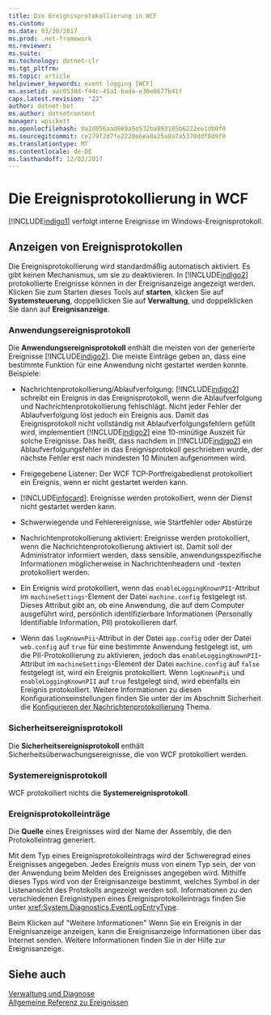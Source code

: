 ```yaml
---
title: Die Ereignisprotokollierung in WCF
ms.custom: 
ms.date: 03/30/2017
ms.prod: .net-framework
ms.reviewer: 
ms.suite: 
ms.technology: dotnet-clr
ms.tgt_pltfrm: 
ms.topic: article
helpviewer_keywords: event logging [WCF]
ms.assetid: aac0530d-f44c-45a1-bada-e30e0677b41f
caps.latest.revision: "22"
author: dotnet-bot
ms.author: dotnetcontent
manager: wpickett
ms.openlocfilehash: 9a2d856aad069a5e532ba893185b6222ee1db0f0
ms.sourcegitcommit: ce279f2d7fe2220e6ea0a25a8a7a5370ddf8d9f0
ms.translationtype: MT
ms.contentlocale: de-DE
ms.lasthandoff: 12/02/2017
---
```

# <a name="event-logging-in-wcf"></a>Die Ereignisprotokollierung in WCF
[!INCLUDE[indigo1](../../../../../includes/indigo1-md.md)] verfolgt interne Ereignisse im Windows-Ereignisprotokoll.  
  
## <a name="viewing-event-logs"></a>Anzeigen von Ereignisprotokollen  
 Die Ereignisprotokollierung wird standardmäßig automatisch aktiviert. Es gibt keinen Mechanismus, um sie zu deaktivieren. In [!INCLUDE[indigo2](../../../../../includes/indigo2-md.md)] protokollierte Ereignisse können in der Ereignisanzeige angezeigt werden. Klicken Sie zum Starten dieses Tools auf **starten**, klicken Sie auf **Systemsteuerung**, doppelklicken Sie auf **Verwaltung**, und doppelklicken Sie dann auf **Ereignisanzeige**.  
  
### <a name="application-event-log"></a>Anwendungsereignisprotokoll  
 Die **Anwendungsereignisprotokoll** enthält die meisten von der generierte Ereignisse [!INCLUDE[indigo2](../../../../../includes/indigo2-md.md)]. Die meiste Einträge geben an, dass eine bestimmte Funktion für eine Anwendung nicht gestartet werden konnte. Beispiele:  
  
-   Nachrichtenprotokollierung/Ablaufverfolgung: [!INCLUDE[indigo2](../../../../../includes/indigo2-md.md)] schreibt ein Ereignis in das Ereignisprotokoll, wenn die Ablaufverfolgung und Nachrichtenprotokollierung fehlschlägt. Nicht jeder Fehler der Ablaufverfolgung löst jedoch ein Ereignis aus. Damit das Ereignisprotokoll nicht vollständig mit Ablaufverfolgungsfehlern gefüllt wird, implementiert [!INCLUDE[indigo2](../../../../../includes/indigo2-md.md)] eine 10-minütige Auszeit für solche Ereignisse. Das heißt, dass nachdem in [!INCLUDE[indigo2](../../../../../includes/indigo2-md.md)] ein Ablaufverfolgungsfehler in das Ereignisprotokoll geschrieben wurde, der nächste Fehler erst nach mindesten 10 Minuten aufgenommen wird.  
  
-   Freigegebene Listener: Der WCF TCP-Portfreigabedienst protokolliert ein Ereignis, wenn er nicht gestartet werden kann.  
  
-   [!INCLUDE[infocard](../../../../../includes/infocard-md.md)]: Ereignisse werden protokolliert, wenn der Dienst nicht gestartet werden kann.  
  
-   Schwerwiegende und Fehlerereignisse, wie Startfehler oder Abstürze  
  
-   Nachrichtenprotokollierung aktiviert: Ereignisse werden protokolliert, wenn die Nachrichtenprotokollierung aktiviert ist. Damit soll der Administrator informiert werden, dass sensible, anwendungsspezifische Informationen möglicherweise in Nachrichtenheadern und -texten protokolliert werden.  
  
-   Ein Ereignis wird protokolliert, wenn das `enableLoggingKnownPII`-Attribut im `machineSettings`-Element der Datei `machine.config` festgelegt ist. Dieses Attribut gibt an, ob eine Anwendung, die auf dem Computer ausgeführt wird, persönlich identifizierbare Informationen (Personally Identifiable Information, PII) protokollieren darf.  
  
-   Wenn das `logKnownPii`-Attribut in der Datei `app.config` oder der Datei `web.config` auf `true` für eine bestimmte Anwendung festgelegt ist, um die PII-Protokollierung zu aktivieren, jedoch das `enableLoggingKnownPII`-Attribut im `machineSettings`-Element der Datei `machine.config` auf `false` festgelegt ist, wird ein Ereignis protokolliert. Wenn `logKnownPii` und `enableLoggingKnownPII` auf `true` festgelegt sind, wird ebenfalls ein Ereignis protokolliert. Weitere Informationen zu diesen Konfigurationseinstellungen finden Sie unter der im Abschnitt Sicherheit die [Konfigurieren der Nachrichtenprotokollierung](../../../../../docs/framework/wcf/diagnostics/configuring-message-logging.md) Thema.  
  
### <a name="security-event-log"></a>Sicherheitsereignisprotokoll  
 Die **Sicherheitsereignisprotokoll** enthält Sicherheitsüberwachungsereignisse, die von WCF protokolliert werden.  
  
### <a name="system-event-log"></a>Systemereignisprotokoll  
 WCF protokolliert nichts die **Systemereignisprotokoll**.  
  
### <a name="event-log-entries"></a>Ereignisprotokolleinträge  
 Die **Quelle** eines Ereignisses wird der Name der Assembly, die den Protokolleintrag generiert.  
  
 Mit dem Typ eines Ereignisprotokolleintrags wird der Schweregrad eines Ereignisses angegeben. Jedes Ereignis muss von einem Typ sein, der von der Anwendung beim Melden des Ereignisses angegeben wird. Mithilfe dieses Typs wird von der Ereignisanzeige bestimmt, welches Symbol in der Listenansicht des Protokolls angezeigt werden soll. Informationen zu den verschiedenen Ereignistypen eines Ereignisprotokolleintrags finden Sie unter <xref:System.Diagnostics.EventLogEntryType>.  
  
 Beim Klicken auf "Weitere Informationen" Wenn Sie ein Ereignis in der Ereignisanzeige anzeigen, kann die Ereignisanzeige Informationen über das Internet senden. Weitere Informationen finden Sie in der Hilfe zur Ereignisanzeige.  
  
## <a name="see-also"></a>Siehe auch  
 [Verwaltung und Diagnose](../../../../../docs/framework/wcf/diagnostics/index.md)  
 [Allgemeine Referenz zu Ereignissen](../../../../../docs/framework/wcf/diagnostics/event-logging/events-general-reference.md)

